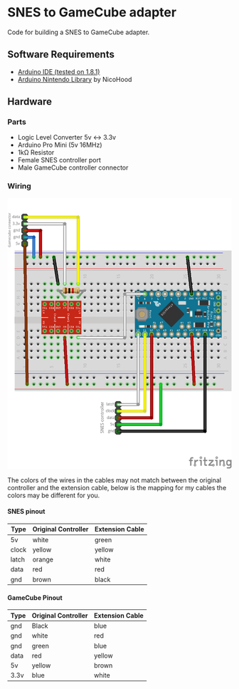 # SNES to GameCube adapter

Code for building a SNES to GameCube adapter.

## Software Requirements
- [Arduino IDE (tested on 1.8.1)](https://www.arduino.cc/en/Main/Software)
- [Arduino Nintendo Library](https://github.com/NicoHood/Nintendo) by NicoHood

## Hardware

### Parts
- Logic Level Converter 5v <-> 3.3v
- Arduino Pro Mini (5v 16MHz)
- 1kΩ Resistor
- Female SNES controller port
- Male GameCube controller connector

### Wiring
![Wiring diagram](https://github.com/tevey/snesToGameCube/blob/master/snesToGameCube_bb.png)

The colors of the wires in the cables may not match between the original controller and the extension cable, below is the mapping for my cables the colors may be different for you.

#### SNES pinout
Type	| Original Controller  | Extension Cable
--------|-----------|----------------
5v		| white 	| green
clock	| yellow 	| yellow
latch	| orange 	| white
data	| red 		| red
gnd		| brown 	| black

#### GameCube Pinout
Type	| Original Controller 	| Extension Cable
--------|-----------|----------------
gnd		| Black 	| blue
gnd		| white 	| red
gnd		| green 	| blue
data	| red 		| yellow
5v		| yellow 	| brown
3.3v	| blue 		| white